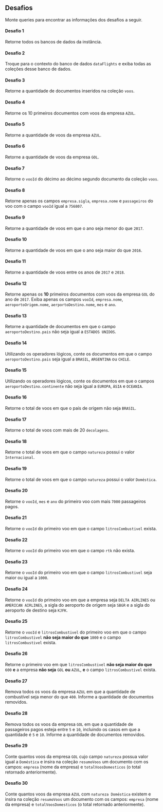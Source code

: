 ## Desafios

Monte queries para encontrar as informações dos desafios a seguir.

#### Desafio 1

Retorne todos os bancos de dados da instância.

#### Desafio 2

Troque para o contexto do banco de dados `dataFlights` e exiba todas as coleções desse banco de dados.

#### Desafio 3

Retorne a quantidade de documentos inseridos na coleção `voos`.

#### Desafio 4

Retorne os 10 primeiros documentos com voos da empresa `AZUL`.

#### Desafio 5

Retorne a quantidade de voos da empresa `AZUL`.

#### Desafio 6

Retorne a quantidade de voos da empresa `GOL`.

#### Desafio 7

Retorne o `vooId` do décimo ao décimo segundo documento da coleção `voos`.

#### Desafio 8

Retorne apenas os campos `empresa.sigla`, `empresa.nome` e `passageiros` do voo com o campo `vooId` igual a `756807`.

#### Desafio 9

Retorne a quantidade de voos em que o ano seja menor do que `2017`.

#### Desafio 10

Retorne a quantidade de voos em que o ano seja maior do que `2016`.

#### Desafio 11

Retorne a quantidade de voos entre os anos de `2017` e `2018`.

#### Desafio 12

Retorne apenas os **10** primeiros documentos com voos da empresa `GOL` do ano de `2017`. Exiba apenas os campos `vooId`, `empresa.nome`, `aeroportoOrigem.nome`, `aerportoDestino.nome`, `mes` e `ano`.

#### Desafio 13

Retorne a quantidade de documentos em que o campo `aeroportoDestino.pais` não seja igual a `ESTADOS UNIDOS`.

#### Desafio 14

Utilizando os operadores lógicos, conte os documentos em que o campo `aeroportoDestino.pais` seja igual a `BRASIL`, `ARGENTINA` ou `CHILE`.

#### Desafio 15

Utilizando os operadores lógicos, conte os documentos em que o campos `aeroportoDestino.continente` não seja igual a `EUROPA`, `ÁSIA` e `OCEANIA`.

#### Desafio 16

Retorne o total de voos em que o país de origem não seja `BRASIL`.

#### Desafio 17

Retorne o total de voos com mais de 20 `decolagens`.

#### Desafio 18

Retorne o total de voos em que o campo `natureza` possui o valor `Internacional`.

#### Desafio 19

Retorne o total de voos em que o campo `natureza` possui o valor `Doméstica`.

#### Desafio 20

Retorne o `vooId`, `mes` e `ano` do primeiro voo com mais `7000` passageiros pagos.

#### Desafio 21

Retorne o `vooId` do primeiro voo em que o campo `litrosCombustivel` exista.

#### Desafio 22

Retorne o `vooId` do primeiro voo em que o campo `rtk` não exista.

#### Desafio 23

Retorne o `vooId` do primeiro voo em que o campo `litrosCombustivel` seja maior ou igual a `1000`.

#### Desafio 24

Retorne o `vooId` do primeiro voo em que a empresa seja `DELTA AIRLINES` ou `AMERICAN AIRLINES`, a sigla do aeroporto de origem seja `SBGR` e a sigla do aeroporto de destino seja `KJFK`.

#### Desafio 25

Retorne o `vooId` e `litrosCombustivel` do primeiro voo em que o campo `litrosCombustivel` **não seja maior do que** `1000` e o campo `litrosCombustivel` exista.

#### Desafio 26

Retorne o primeiro voo em que `litrosCombustivel` **não seja maior do que** `600` **e** a empresa **não seja** `GOL` **ou** `AZUL`, **e** o campo `litrosCombustivel` exista.

#### Desafio 27

Remova todos os voos da empresa `AZUL` em que a quantidade de combustível seja menor do que `400`. Informe a quantidade de documentos removidos.

#### Desafio 28

Remova todos os voos da empresa `GOL` em que a quantidade de passageiros pagos esteja entre `5` e `10`, incluindo os casos em que a quantidade é `5` e `10`. Informe a quantidade de documentos removidos.

#### Desafio 29

Conte quantos voos da empresa `GOL` cujo campo `natureza` possua valor igual a `Doméstica` e insira na coleção `resumoVoos` um documento com os campos: `empresa` (nome da empresa) e `totalVoosDomesticos` (o total retornado anteriormente).

#### Desafio 30

Conte quantos voos da empresa `AZUL` com `natureza Doméstica` existem e insira na coleção `resumoVoos` um documento com os campos: `empresa` (nome da empresa) e `totalVoosDomesticos` (o total retornado anteriormente).
